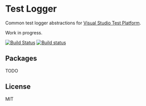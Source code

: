 # Test Logger
Common test logger abstractions for [Visual Studio Test Platform](https://gtihub.com/microsoft/vstest).

Work in progress.

[![Build Status](https://travis-ci.com/spekt/testlogger.svg?branch=master)](https://travis-ci.com/spekt/testlogger)
[![Build status](https://ci.appveyor.com/api/projects/status/h4tqij673e79yosn?svg=true)](https://ci.appveyor.com/project/spekt/testlogger)

## Packages
TODO
<!--
| Logger | Stable Package | Pre-release Package |
| ------ | -------------- | ------------------- |
| Xunit | [![NuGet](https://img.shields.io/nuget/v/XunitXml.TestLogger.svg)](https://www.nuget.org/packages/XunitXml.TestLogger/) | [![MyGet Pre Release](https://img.shields.io/myget/spekt/vpre/xunitxml.testlogger.svg)](https://www.myget.org/feed/spekt/package/nuget/XunitXml.TestLogger) |
-->

## License
MIT
